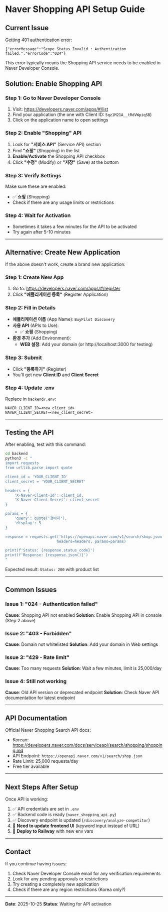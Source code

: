 # Naver Shopping API Setup Guide

## Current Issue

Getting 401 authentication error:
```
{"errorMessage":"Scope Status Invalid : Authentication failed.","errorCode":"024"}
```

This error typically means the Shopping API service needs to be enabled in Naver Developer Console.

## Solution: Enable Shopping API

### Step 1: Go to Naver Developer Console
1. Visit: https://developers.naver.com/apps/#/list
2. Find your application (the one with Client ID: `5qz1M21A__tRdVWpiqSB`)
3. Click on the application name to open settings

### Step 2: Enable "Shopping" API
1. Look for **"서비스 API"** (Service API) section
2. Find **"쇼핑"** (Shopping) in the list
3. **Enable/Activate** the Shopping API checkbox
4. Click **"수정"** (Modify) or **"저장"** (Save) at the bottom

### Step 3: Verify Settings
Make sure these are enabled:
- ✅ **쇼핑** (Shopping)
- Check if there are any usage limits or restrictions

### Step 4: Wait for Activation
- Sometimes it takes a few minutes for the API to be activated
- Try again after 5-10 minutes

---

## Alternative: Create New Application

If the above doesn't work, create a brand new application:

### Step 1: Create New App
1. Go to: https://developers.naver.com/apps/#/register
2. Click **"애플리케이션 등록"** (Register Application)

### Step 2: Fill in Details
- **애플리케이션 이름** (App Name): `BuyPilot Discovery`
- **사용 API** (APIs to Use):
  - ✅ **쇼핑** (Shopping)
- **환경 추가** (Add Environment):
  - **WEB 설정**: Add your domain (or http://localhost:3000 for testing)

### Step 3: Submit
- Click **"등록하기"** (Register)
- You'll get new **Client ID** and **Client Secret**

### Step 4: Update .env
Replace in `backend/.env`:
```env
NAVER_CLIENT_ID=<new_client_id>
NAVER_CLIENT_SECRET=<new_client_secret>
```

---

## Testing the API

After enabling, test with this command:

```bash
cd backend
python3 -c "
import requests
from urllib.parse import quote

client_id = 'YOUR_CLIENT_ID'
client_secret = 'YOUR_CLIENT_SECRET'

headers = {
    'X-Naver-Client-Id': client_id,
    'X-Naver-Client-Secret': client_secret
}

params = {
    'query': quote('청바지'),
    'display': 5
}

response = requests.get('https://openapi.naver.com/v1/search/shop.json',
                       headers=headers, params=params)

print(f'Status: {response.status_code}')
print(f'Response: {response.json()}')
"
```

Expected result: `Status: 200` with product list

---

## Common Issues

### Issue 1: "024 - Authentication failed"
**Cause**: Shopping API not enabled
**Solution**: Enable Shopping API in console (Step 2 above)

### Issue 2: "403 - Forbidden"
**Cause**: Domain not whitelisted
**Solution**: Add your domain in Web settings

### Issue 3: "429 - Rate limit"
**Cause**: Too many requests
**Solution**: Wait a few minutes, limit is 25,000/day

### Issue 4: Still not working
**Cause**: Old API version or deprecated endpoint
**Solution**: Check Naver API documentation for latest endpoint

---

## API Documentation

Official Naver Shopping Search API docs:
- Korean: https://developers.naver.com/docs/serviceapi/search/shopping/shopping.md
- API Endpoint: `https://openapi.naver.com/v1/search/shop.json`
- Rate Limit: 25,000 requests/day
- Free tier available

---

## Next Steps After Setup

Once API is working:

1. ✅ API credentials are set in `.env`
2. ✅ Backend code is ready (`naver_shopping_api.py`)
3. ✅ Discovery endpoint is updated (`/discovery/analyze-competitor`)
4. 🔄 **Need to update frontend UI** (keyword input instead of URL)
5. 🔄 **Deploy to Railway** with new env vars

---

## Contact

If you continue having issues:
1. Check Naver Developer Console email for any verification requirements
2. Look for any pending approvals or restrictions
3. Try creating a completely new application
4. Check if there are any region restrictions (Korea only?)

---

**Date**: 2025-10-25
**Status**: Waiting for API activation

